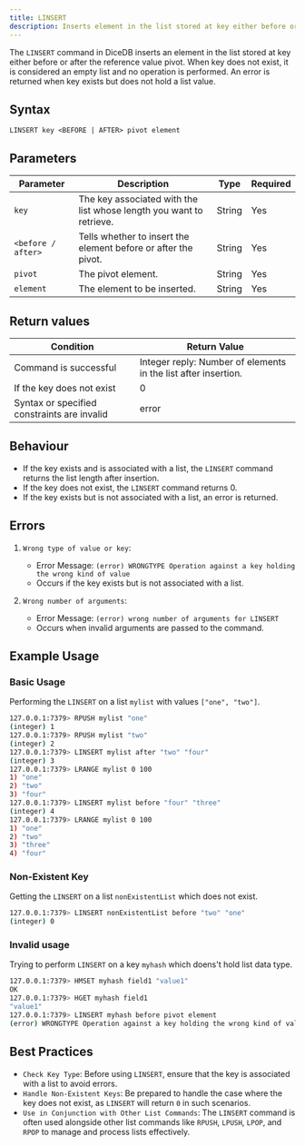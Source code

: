 ```yaml
---
title: LINSERT
description: Inserts element in the list stored at key either before or after the reference value pivot. When key does not exist, it is considered an empty list and no operation is performed. An error is returned when key exists but does not hold a list value.
---
```


The `LINSERT` command in DiceDB inserts an element in the list stored at key either before or after the reference value pivot. When key does not exist, it is considered an empty list and no operation is performed. An error is returned when key exists but does not hold a list value.

## Syntax

```
LINSERT key <BEFORE | AFTER> pivot element
```

## Parameters

| Parameter             | Description                                                               | Type    | Required |
|-----------------------|---------------------------------------------------------------------------|---------|----------|
| `key`                 | The key associated with the list whose length you want to retrieve.       | String  | Yes      |
| `<before / after>`    | Tells whether to insert the element before or after the pivot.            | String  | Yes      |
| `pivot`               | The pivot element.                                                        | String  | Yes      |
| `element`             | The element to be inserted.                                               | String  | Yes      |


## Return values

| Condition                                      | Return Value                                                    |
|------------------------------------------------|-----------------------------------------------------------------|
| Command is successful                          | Integer reply: Number of elements in the list after insertion.  |
| If the key does not exist                      | 0                                                               |
| Syntax or specified constraints are invalid    | error                                                           |

## Behaviour

 - If the key exists and is associated with a list, the `LINSERT` command returns the list length after insertion.
 - If the key does not exist, the `LINSERT` command returns 0.
 - If the key exists but is not associated with a list, an error is returned.

## Errors

1. `Wrong type of value or key`:

   - Error Message: `(error) WRONGTYPE Operation against a key holding the wrong kind of value`
   - Occurs if the key exists but is not associated with a list.

2. `Wrong number of arguments`:

    - Error Message: `(error) wrong number of arguments for LINSERT`
    - Occurs when invalid arguments are passed to the command.


## Example Usage

### Basic Usage

Performing the `LINSERT` on a list `mylist` with values `["one", "two"]`.

```bash
127.0.0.1:7379> RPUSH mylist "one"
(integer) 1
127.0.0.1:7379> RPUSH mylist "two"
(integer) 2
127.0.0.1:7379> LINSERT mylist after "two" "four"
(integer) 3
127.0.0.1:7379> LRANGE mylist 0 100
1) "one"
2) "two"
3) "four"
127.0.0.1:7379> LINSERT mylist before "four" "three"
(integer) 4
127.0.0.1:7379> LRANGE mylist 0 100
1) "one"
2) "two"
3) "three"
4) "four"
```

### Non-Existent Key

Getting the `LINSERT` on a list `nonExistentList` which does not exist.

```bash
127.0.0.1:7379> LINSERT nonExistentList before "two" "one"
(integer) 0
```

### Invalid usage
Trying to perform `LINSERT` on a key `myhash` which doens't hold list data type.

```bash
127.0.0.1:7379> HMSET myhash field1 "value1"
OK
127.0.0.1:7379> HGET myhash field1
"value1"
127.0.0.1:7379> LINSERT myhash before pivot element
(error) WRONGTYPE Operation against a key holding the wrong kind of value
```

## Best Practices

- `Check Key Type`: Before using `LINSERT`, ensure that the key is associated with a list to avoid errors.
- `Handle Non-Existent Keys`: Be prepared to handle the case where the key does not exist, as `LINSERT` will return `0` in such scenarios.
- `Use in Conjunction with Other List Commands`: The `LINSERT` command is often used alongside other list commands like `RPUSH`, `LPUSH`, `LPOP`, and `RPOP` to manage and process lists effectively.
